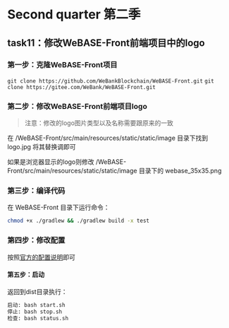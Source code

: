 # Second quarter 第二季

## task11：修改WeBASE-Front前端项目中的logo

### 第一步：克隆WeBASE-Front项目

``git clone https://github.com/WeBankBlockchain/WeBASE-Front.git``
``git clone https://gitee.com/WeBank/WeBASE-Front.git``

### 第二步：修改WeBASE-Front前端项目logo

> 注意：修改的logo图片类型以及名称需要跟原来的一致

在 /WeBASE-Front/src/main/resources/static/static/image 目录下找到 logo.jpg 将其替换调即可

如果是浏览器显示的logo则修改 /WeBASE-Front/src/main/resources/static/static/image 目录下的 webase_35x35.png

### 第三步：编译代码

在 WeBASE-Front 目录下运行命令：

```bash
chmod +x ./gradlew && ./gradlew build -x test
```

### 第四步：修改配置

按照[官方的配置说明](https://webasedoc.readthedocs.io/zh_CN/latest/docs/WeBASE-Front/install.html#id6)即可

#### 第五步：启动

返回到dist目录执行：

```bash
启动: bash start.sh
停止: bash stop.sh
检查: bash status.sh
```
